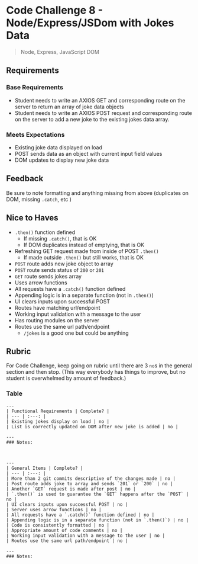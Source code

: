 # Code Challenge 8 - Node/Express/JSDom with Jokes Data

> Node, Express, JavaScript DOM

## Requirements

### Base Requirements

- Student needs to write an AXIOS GET and corresponding route on the server to return an array of joke data objects
- Student needs to write an AXIOS POST request and corresponding route on the server to add a new joke to the existing jokes data array.

### Meets Expectations

- Existing joke data displayed on load
- POST sends data as an object with current input field values
- DOM updates to display new joke data

## Feedback

Be sure to note formatting and anything missing from above (duplicates on DOM, missing `.catch`, etc )

## Nice to Haves

- `.then()` function defined
  - If missing `.catch()`, that is OK
  - If DOM duplicates instead of emptying, that is OK
- Refreshing GET request made from inside of POST `.then()`
  - If made outside `.then()` but still works, that is OK
- `POST` route adds new joke object to array
- `POST` route sends status of `200` or `201`
- `GET` route sends jokes array
- Uses arrow functions
- All requests have a `.catch()` function defined
- Appending logic is in a separate function (not in `.then()`)
- UI clears inputs upon successful POST
- Routes have matching url/endpoint
- Working input validation with a message to the user
- Has routing modules on the server
- Routes use the same url path/endpoint
  - `/jokes` is a good one but could be anything

## Rubric

For Code Challenge, keep going on rubric until there are 3 `no`s in the general section and then stop. (This way everybody has things to improve, but no student is overwhelmed by amount of feedback.)

### Table

```
---
| Functional Requirements | Complete? |
| --- | :---: |
| Existing jokes display on load | no |
| List is correctly updated on DOM after new joke is added | no |

---
### Notes:



---
| General Items | Complete? |
| --- | :---: |
| More than 2 git commits descriptive of the changes made | no |
| Post route adds joke to array and sends `201` or `200` | no |
| Another `GET` request is made after post | no |
| `.then()` is used to guarantee the `GET` happens after the `POST` | no |
| UI clears inputs upon successful POST | no |
| Server uses arrow functions | no |
| All requests have a `.catch()` function defined | no |
| Appending logic is in a separate function (not in `.then()`) | no |
| Code is consistently formatted | no |
| Appropriate amount of code comments | no |
| Working input validation with a message to the user | no |
| Routes use the same url path/endpoint | no |

---
### Notes:

```
